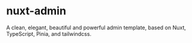# nuxt-admin
A clean, elegant, beautiful and powerful admin template, based on Nuxt, TypeScript, Pinia,  and tailwindcss.
